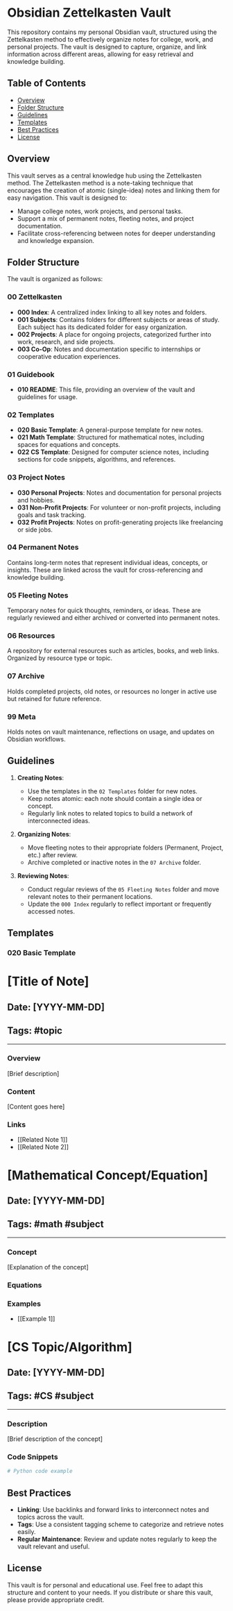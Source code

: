 # Obsidian Zettelkasten Vault

This repository contains my personal Obsidian vault, structured using the Zettelkasten method to effectively organize notes for college, work, and personal projects. The vault is designed to capture, organize, and link information across different areas, allowing for easy retrieval and knowledge building.

## Table of Contents
- [Overview](#overview)
- [Folder Structure](#folder-structure)
- [Guidelines](#guidelines)
- [Templates](#templates)
- [Best Practices](#best-practices)
- [License](#license)

## Overview

This vault serves as a central knowledge hub using the Zettelkasten method. The Zettelkasten method is a note-taking technique that encourages the creation of atomic (single-idea) notes and linking them for easy navigation. This vault is designed to:
- Manage college notes, work projects, and personal tasks.
- Support a mix of permanent notes, fleeting notes, and project documentation.
- Facilitate cross-referencing between notes for deeper understanding and knowledge expansion.

## Folder Structure

The vault is organized as follows:

### 00 Zettelkasten
- **000 Index**: A centralized index linking to all key notes and folders.
- **001 Subjects**: Contains folders for different subjects or areas of study. Each subject has its dedicated folder for easy organization.
- **002 Projects**: A place for ongoing projects, categorized further into work, research, and side projects.
- **003 Co-Op**: Notes and documentation specific to internships or cooperative education experiences.

### 01 Guidebook
- **010 README**: This file, providing an overview of the vault and guidelines for usage.

### 02 Templates
- **020 Basic Template**: A general-purpose template for new notes.
- **021 Math Template**: Structured for mathematical notes, including spaces for equations and concepts.
- **022 CS Template**: Designed for computer science notes, including sections for code snippets, algorithms, and references.

### 03 Project Notes
- **030 Personal Projects**: Notes and documentation for personal projects and hobbies.
- **031 Non-Profit Projects**: For volunteer or non-profit projects, including goals and task tracking.
- **032 Profit Projects**: Notes on profit-generating projects like freelancing or side jobs.

### 04 Permanent Notes
Contains long-term notes that represent individual ideas, concepts, or insights. These are linked across the vault for cross-referencing and knowledge building.

### 05 Fleeting Notes
Temporary notes for quick thoughts, reminders, or ideas. These are regularly reviewed and either archived or converted into permanent notes.

### 06 Resources
A repository for external resources such as articles, books, and web links. Organized by resource type or topic.

### 07 Archive
Holds completed projects, old notes, or resources no longer in active use but retained for future reference.

### 99 Meta
Holds notes on vault maintenance, reflections on usage, and updates on Obsidian workflows.

## Guidelines

1. **Creating Notes**:
   - Use the templates in the `02 Templates` folder for new notes.
   - Keep notes atomic: each note should contain a single idea or concept.
   - Regularly link notes to related topics to build a network of interconnected ideas.

2. **Organizing Notes**:
   - Move fleeting notes to their appropriate folders (Permanent, Project, etc.) after review.
   - Archive completed or inactive notes in the `07 Archive` folder.

3. **Reviewing Notes**:
   - Conduct regular reviews of the `05 Fleeting Notes` folder and move relevant notes to their permanent locations.
   - Update the `000 Index` regularly to reflect important or frequently accessed notes.

## Templates

### 020 Basic Template
# [Title of Note]
## Date: [YYYY-MM-DD]
## Tags: #topic
---
### Overview
[Brief description]

### Content
[Content goes here]

### Links
- [[Related Note 1]]
- [[Related Note 2]]


# [Mathematical Concept/Equation]
## Date: [YYYY-MM-DD]
## Tags: #math #subject
---
### Concept
[Explanation of the concept]

### Equations

### Examples
- [[Example 1]]

# [CS Topic/Algorithm]
## Date: [YYYY-MM-DD]
## Tags: #CS #subject
---
### Description
[Brief description of the concept]

### Code Snippets
```python
# Python code example
```

## Best Practices

- **Linking**: Use backlinks and forward links to interconnect notes and topics across the vault.
- **Tags**: Use a consistent tagging scheme to categorize and retrieve notes easily.
- **Regular Maintenance**: Review and update notes regularly to keep the vault relevant and useful.

## License

This vault is for personal and educational use. Feel free to adapt this structure and content to your needs. If you distribute or share this vault, please provide appropriate credit.

